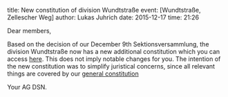 title: New constitution of division Wundtstraße
event: [Wundtstraße, Zellescher Weg]
author: Lukas Juhrich
date: 2015-12-17
time: 21:26

Dear members,

Based on the decision of our December 9th Sektionsversammlung, the division Wundtstraße now has a new additional constitution which you can access [here](../documents/legal/wu/constitution_2015_de.pdf).
This does not imply notable changes for you. The intention of the new constitution was to simplify juristical concerns, since all relevant things are covered by our [general constitution](../documents/legal/constitution_2014.pdf)

Your AG DSN.
